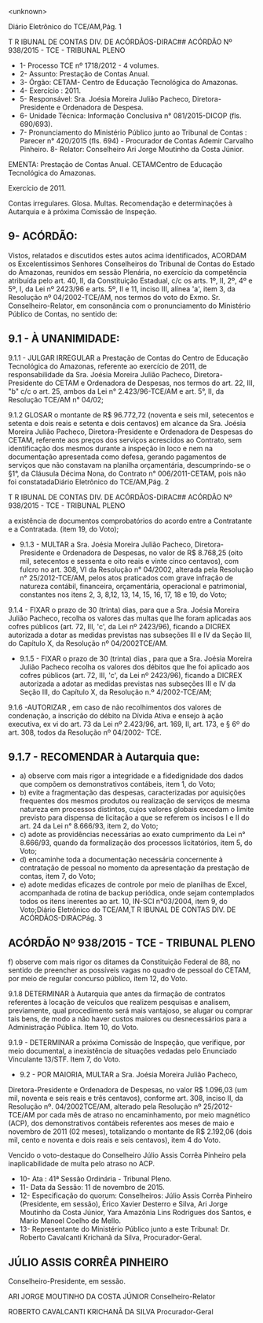 &lt;unknown&gt;

Diário Eletrônico do TCE/AM,Pág. 1

T R IBUNAL DE CONTAS DIV. DE ACÓRDÃOS-DIRAC## ACÓRDÃO Nº 938/2015 - TCE - TRIBUNAL PLENO

- 1- Processo TCE nº 1718/2012 - 4 volumes.
- 2- Assunto: Prestação de Contas Anual.
- 3- Órgão: CETAM- Centro de Educação Tecnológica do Amazonas.
- 4- Exercício : 2011.
- 5- Responsável: Sra. Joésia Moreira Julião Pacheco,  Diretora-Presidente e Ordenadora de Despesa.
- 6- Unidade Técnica: Informação Conclusiva n° 081/2015-DICOP (fls. 690/693).
- 7-  Pronunciamento  do  Ministério  Público  junto  ao  Tribunal  de  Contas :  Parecer  n° 420/2015 (fls. 694) - Procurador de Contas Ademir Carvalho Pinheiro. 8- Relator: Conselheiro Ari Jorge Moutinho da Costa Júnior.

EMENTA: Prestação de Contas Anual. CETAMCentro de Educação Tecnológica do Amazonas.

Exercício de 2011.

Contas irregulares. Glosa. Multas. Recomendação e determinações à Autarquia e à próxima Comissão de Inspeção.

## 9- ACÓRDÃO:

Vistos, relatados e discutidos estes autos acima identificados,  ACORDAM os Excelentíssimos  Senhores  Conselheiros do Tribunal de Contas do Estado do Amazonas, reunidos em sessão Plenária, no exercício da competência atribuída pelo  art. 40, II, da Constituição Estadual, c/c os arts. 1º, II, 2º, 4º e 5º, I, da Lei nº 2423/96 e arts. 5º, II  e  11,  inciso  III,  alínea  'a',  item  3,  da  Resolução  nº  04/2002-TCE/AM, nos termos do voto  do  Exmo.  Sr.  Conselheiro-Relator, em consonância com  o  pronunciamento  do Ministério Público de Contas, no sentido de:

## 9.1 - À UNANIMIDADE:

9.1.1  -  JULGAR  IRREGULAR a  Prestação  de  Contas  do    Centro  de Educação Tecnológica do Amazonas, referente ao exercício de 2011, de responsabilidade  da  Sra. Joésia  Moreira  Julião  Pacheco, Diretora-Presidente  do CETAM e Ordenadora de Despesas, nos termos do art. 22, III, "b" c/c o art. 25, ambos da Lei n° 2.423/96-TCE/AM e art. 5°, II, da Resolução TCE/AM n° 04/02;

9.1.2  GLOSAR o  montante  de R$  96.772,72 (noventa  e  seis  mil, setecentos e setenta e dois reais e setenta e dois centavos) em alcance da Sra. Joésia Moreira  Julião  Pacheco,  Diretora-Presidente  e  Ordenadora  de  Despesas  do  CETAM, referente aos preços dos serviços acrescidos ao Contrato, sem identificação dos mesmos durante a inspeção in  loco e  nem na documentação apresentada como defesa, gerando pagamentos de serviços que não constavam na planilha orçamentária, descumprindo-se o §1°, da Cláusula Décima Nona, do Contrato n° 006/2011-CETAM, pois não foi constatadaDiário Eletrônico do TCE/AM,Pág. 2

T R IBUNAL DE CONTAS DIV. DE ACÓRDÃOS-DIRAC## ACÓRDÃO Nº 938/2015 - TCE - TRIBUNAL PLENO

a existência de documentos comprobatórios do acordo entre a Contratante e a Contratada. (item 19, do Voto);

- 9.1.3 - MULTAR a Sra. Joésia Moreira Julião Pacheco, Diretora-Presidente e Ordenadora de Despesas, no valor  de R$ 8.768,25 (oito  mil,  setecentos e sessenta e oito  reais  e  vinte  cinco centavos), com  fulcro  no  art.  308,  VI  da  Resolução  n°  04/2002, alterada pela Resolução n° 25/2012-TCE/AM, pelos atos praticados com grave infração de natureza contábil, financeira, orçamentária, operacional e patrimonial, constantes nos itens 2, 3, 8,12, 13, 14, 15, 16, 17, 18 e 19, do Voto;

9.1.4 - FIXAR o prazo de 30 (trinta) dias, para que a Sra. Joésia Moreira Julião Pacheco, recolha os valores das multas que lhe foram aplicadas aos cofres públicos (art.  72,  III,  'c',  da  Lei  nº  2423/96),  ficando  a  DICREX  autorizada  a  dotar  as  medidas previstas nas subseções III e  IV da Seção  III, do Capítulo  X,  da Resolução nº 04/2002TCE/AM.

- 9.1.5 - FIXAR o prazo de 30 (trinta) dias , para que a Sra. Joésia Moreira Julião Pacheco recolha os valores dos débitos que lhe foi aplicado aos cofres públicos (art. 72, III, 'c', da Lei nº 2423/96), ficando a DICREX autorizada a adotar as medidas previstas nas subseções III e IV da Seção III, do Capítulo X, da Resolução n.º 4/2002-TCE/AM;

9.1.6 -AUTORIZAR , em  caso  de  não  recolhimentos  dos  valores  de condenação, a inscrição do débito na Dívida Ativa e ensejo à ação executiva, ex vi do art. 73  da  Lei  nº  2.423/96,  art.  169,  II,  art.  173,  e  §  6º  do  art.  308,  todos  da  Resolução  nº 04/2002- TCE.

## 9.1.7 - RECOMENDAR à Autarquia que:

- a) observe com mais rigor a integridade e a fidedignidade dos dados que compõem os demonstrativos contábeis, item 1, do Voto;
- b)  evite  a  fragmentação  das  despesas,  caracterizadas  por  aquisições frequentes  dos  mesmos  produtos  ou  realização  de  serviços  de  mesma  natureza  em processos  distintos,  cujos  valores  globais  excedam  o  limite  previsto  para  dispensa  de licitação a que se referem os incisos I e II do art. 24 da Lei n° 8.666/93, item 2, do Voto;
- c)  adote  as  providências  necessárias  ao  exato  cumprimento  da  Lei  n° 8.666/93, quando da formalização dos processos licitatórios, item 5, do Voto;
- d) encaminhe toda a documentação necessária concernente à contratação de pessoal no momento da apresentação da prestação de contas, item 7, do Voto;
- e)  adote  medidas  eficazes  de  controle  por  meio  de  planilhas  de  Excel, acompanhada  de  rotina  de  backup  periódica,  onde  sejam  contemplados  todos  os  itens inerentes ao art. 10, IN-SCI n°03/2004, item 9, do Voto;Diário Eletrônico do TCE/AM,T R IBUNAL DE CONTAS DIV. DE ACÓRDÃOS-DIRACPág. 3

## ACÓRDÃO Nº 938/2015 - TCE - TRIBUNAL PLENO

f)  observe com mais rigor os ditames da Constituição Federal de 88, no sentido de preencher as possíveis vagas no quadro de pessoal do CETAM, por meio de regular concurso público, item 12, do Voto.

9.1.8  DETERMINAR à  Autarquia  que  antes  da  firmação  de  contratos referentes à locação de veículos que realizem pesquisas e analisem, previamente, qual procedimento será mais vantajoso, se alugar ou comprar tais bens, de modo a não haver custos maiores ou desnecessários para a Administração Pública. Item 10, do Voto.

9.1.9 - DETERMINAR a próxima Comissão de Inspeção, que verifique, por meio documental, a inexistência de situações vedadas pelo Enunciado Vinculante 13/STF. Item 7, do Voto.

- 9.2  -  POR  MAIORIA,  MULTAR a  Sra.  Joésia  Moreira  Julião  Pacheco,

Diretora-Presidente e Ordenadora de Despesas, no valor R$ 1.096,03 (um mil, noventa e seis  reais  e  três  centavos),  conforme  art.  308,  inciso  II,  da  Resolução  nº.  04/2002TCE/AM,  alterado  pela  Resolução  nº  25/2012-TCE/AM por  cada  mês  de  atraso no encaminhamento, por meio magnético (ACP), dos  demonstrativos contábeis referentes aos  meses  de  maio  e  novembro  de  2011  (02  meses),  totalizando  o  montante  de R$ 2.192,06 (dois mil, cento e noventa e dois reais e seis centavos), item 4 do Voto.

Vencido o voto-destaque do Conselheiro Júlio Assis Corrêa Pinheiro pela inaplicabilidade de multa pelo atraso no ACP.

- 10- Ata : 41ª Sessão Ordinária - Tribunal Pleno.
- 11- Data da Sessão: 11 de novembro de 2015.
- 12- Especificação do quorum: Conselheiros: Júlio Assis Corrêa Pinheiro (Presidente, em sessão), Érico Xavier Desterro e Silva, Ari Jorge Moutinho da Costa Júnior, Yara Amazônia Lins Rodrigues dos Santos, e Mario Manoel Coelho de Mello.
- 13- Representante do Ministério Público junto a este Tribunal: Dr. Roberto Cavalcanti Krichanã da Silva, Procurador-Geral.

## JÚLIO ASSIS CORRÊA PINHEIRO

Conselheiro-Presidente, em sessão.

ARI JORGE MOUTINHO DA COSTA JÚNIOR Conselheiro-Relator

ROBERTO CAVALCANTI KRICHANÃ DA SILVA Procurador-Geral